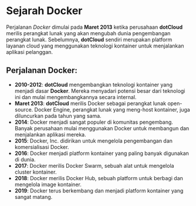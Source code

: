 # **Sejarah Docker**

Perjalanan *Docker* dimulai pada **Maret 2013** ketika perusahaan **dotCloud** merilis perangkat lunak yang akan mengubah dunia pengembangan perangkat lunak. 
Sebelumnya, **dotCloud** sendiri merupakan platform layanan cloud yang menggunakan teknologi kontainer untuk menjalankan aplikasi pelanggan.

## **Perjalanan Docker:**
   - **2010-2012**: **dotCloud** mengembangkan teknologi kontainer yang menjadi dasar **Docker**.
   Mereka menyadari potensi besar dari teknologi ini dan mulai mengembangkannya secara internal.
   - **Maret 2013**: **dotCloud** merilis Docker sebagai perangkat lunak open-source.
   Docker Engine, perangkat lunak yang meng-host kontainer, juga diluncurkan pada tahun yang sama.
   - **2014**: Docker menjadi sangat populer di komunitas pengembang.
   Banyak perusahaan mulai menggunakan Docker untuk membangun dan menjalankan aplikasi mereka.
   - **2015**: Docker, Inc. didirikan untuk mengelola pengembangan dan komersialisasi Docker.
   - **2016**: Docker menjadi platform kontainer yang paling banyak digunakan di dunia.
   - **2017**: Docker merilis Docker Swarm, sebuah alat untuk mengelola cluster kontainer.
   - **2018**: Docker merilis Docker Hub, sebuah platform untuk berbagi dan mengelola image kontainer.
   - **2019**: Docker terus berkembang dan menjadi platform kontainer yang sangat matang.